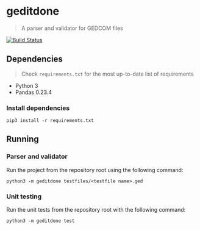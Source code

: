# geditdone
>A parser and validator for GEDCOM files

[![Build Status](https://travis-ci.org/maxlep/geditdone.svg?branch=master)](https://travis-ci.org/maxlep/geditdone)

## Dependencies
> Check `requirements.txt` for the most up-to-date list of requirements

* Python 3
* Pandas 0.23.4

### Install dependencies
`pip3 install -r requirements.txt`

## Running

### Parser and validator
Run the project from the repository root using the following command:

`python3 -m geditdone testfiles/<testfile name>.ged`

### Unit testing
Run the unit tests from the repository root with the following command:

`python3 -m geditdone test`